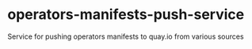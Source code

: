 # operators-manifests-push-service
Service for pushing operators manifests to quay.io from various sources
